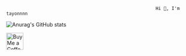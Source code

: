                                                             Hi 👋, I'm tayonnnn
![Anurag's GitHub stats](https://github-readme-stats.vercel.app/api?username=tayonnnn&show_icons=true&theme=calm&card_width=200&card_height=10)
 
 
 
 <a href='https://ko-fi.com/tayonnnn' target='_blank'><img height='35' style='border:0px;height:46px;' src='https://az743702.vo.msecnd.net/cdn/kofi3.png?v=0' border='0' alt='Buy Me a Coffee at ko-fi.com' />

  

